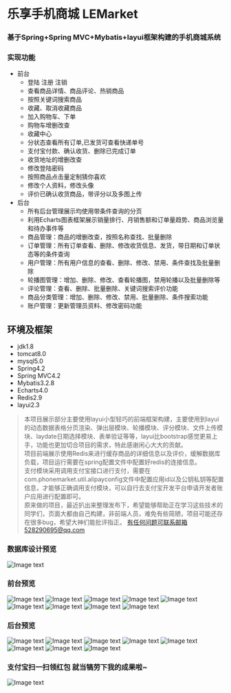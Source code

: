 # 乐享手机商城 LEMarket
### 基于Spring+Spring MVC+Mybatis+layui框架构建的手机商城系统
### 实现功能
* 前台
  * 登陆 注册 注销
  * 查看商品详情、商品评论、热销商品
  * 按照关键词搜索商品
  * 收藏、取消收藏商品
  * 加入购物车、下单
  * 购物车增删改查
  * 收藏中心
  * 分状态查看所有订单,已发货可查看快递单号
  * 支付宝付款、确认收货、删除已完成订单
  * 收货地址的增删改查
  * 修改登陆密码
  * 按照商品点击量定制猜你喜欢
  * 修改个人资料，修改头像
  * 评价已确认收货商品，带评分以及多图上传
* 后台
  * 所有后台管理展示均使用带条件查询的分页
  * 利用Echarts图表框架展示销量排行、月销售额和订单量趋势、商品浏览量和待办事件等
  * 商品管理：商品的增删改查，按照名称查找、批量删除
  * 订单管理：所有订单查看、删除、修改收货信息、发货，带日期和订单状态等的条件查询
  * 用户管理：所有用户信息的查看、删除、修改、禁用、条件查找及批量删除
  * 轮播图管理：增加、删除、修改、查看轮播图，禁用轮播以及批量删除等
  * 评论管理：查看、删除、批量删除、关键词搜索评价功能
  * 商品分类管理：增加、删除、修改、禁用、批量删除、条件搜索功能
  * 账户管理：更新管理员资料、修改密码功能
## 环境及框架
  * jdk1.8
  * tomcat8.0
  * mysql5.0
  * Spring4.2
  * Spring MVC4.2
  * Mybatis3.2.8
  * Echarts4.0
  * Redis2.9
  * layui2.3 <br/>
>本项目展示部分主要使用layui小型轻巧的前端框架构建，主要使用到layui的动态数据表格分页渲染、弹出层模块、轮播模块、评分模块、文件上传模块、laydate日期选择模块、表单验证等等，layui比bootstrap感觉更易上手，功能也更加切合项目的需求，特此感谢闲心大大的贡献。<br/>
>项目前端展示使用Redis来进行缓存商品的详细信息以及评价，缓解数据库负载，项目运行需要在spring配置文件中配置好redis的连接信息。<br/>
>支付模块采用调用支付宝接口进行支付，需要在com.phonemarket.util.alipayconfig文件中配置应用id以及公钥私钥等配置信息，才能够正确调用支付模块，可以自行去支付宝开发平台申请开发者账户应用进行配置即可。<br/>
>原来做的项目，最近扒出来整理发布下，希望能够帮助正在学习这些技术的同学们，页面大都由自己构建，非前端人员，难免有些简陋，项目可能还存在很多bug，希望大神们能批评指正。
>有任何问题可联系邮箱528290695@qq.com

### 数据库设计预览
![Image text](https://github.com/wonderyuan/Image-Storage/blob/master/sql.png)

### 前台预览
![Image text](https://github.com/wonderyuan/Image-Storage/blob/master/qian1.png)
![Image text](https://github.com/wonderyuan/Image-Storage/blob/master/qian2.png)
![Image text](https://github.com/wonderyuan/Image-Storage/blob/master/qian3.png)
![Image text](https://github.com/wonderyuan/Image-Storage/blob/master/qian4.png)
![Image text](https://github.com/wonderyuan/Image-Storage/blob/master/qian5.png)
![Image text](https://github.com/wonderyuan/Image-Storage/blob/master/qian6.png)
![Image text](https://github.com/wonderyuan/Image-Storage/blob/master/qian7.png)
![Image text](https://github.com/wonderyuan/Image-Storage/blob/master/qian8.png)
![Image text](https://github.com/wonderyuan/Image-Storage/blob/master/qian9.png)
### 后台预览
![Image text](https://github.com/wonderyuan/Image-Storage/blob/master/hou1.png)
![Image text](https://github.com/wonderyuan/Image-Storage/blob/master/hou2.png)
![Image text](https://github.com/wonderyuan/Image-Storage/blob/master/hou3.png)
![Image text](https://github.com/wonderyuan/Image-Storage/blob/master/hou4.png)
![Image text](https://github.com/wonderyuan/Image-Storage/blob/master/hou5.png)
![Image text](https://github.com/wonderyuan/Image-Storage/blob/master/hou6.png)
![Image text](https://github.com/wonderyuan/Image-Storage/blob/master/hou7.png)
![Image text](https://github.com/wonderyuan/Image-Storage/blob/master/hou8.png)

### 支付宝扫一扫领红包  就当犒劳下我的成果啦~

![Image text](https://github.com/wonderyuan/Image-Storage/blob/master/S9.jpg)
